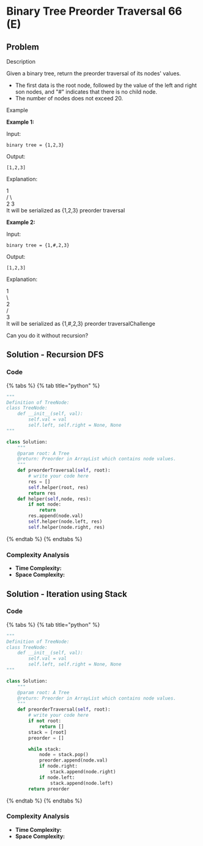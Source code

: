 # Binary Tree Preorder Traversal 66 (E)

## Problem

Description

Given a binary tree, return the preorder traversal of its nodes' values.

* The first data is the root node, followed by the value of the left and right son nodes, and "#" indicates that there is no child node.
* The number of nodes does not exceed 20.

Example

**Example 1:**

Input:

```
binary tree = {1,2,3}
```

Output:

```
[1,2,3]
```

Explanation:

&#x20;  1\
&#x20; /  \\\
2     3\
It will be serialized as {1,2,3} preorder traversal

**Example 2:**

Input:

```
binary tree = {1,#,2,3}
```

Output:

```
[1,2,3]
```

Explanation:

1\
&#x20; \\\
&#x20;  2\
&#x20; /\
3\
It will be serialized as {1,#,2,3} preorder traversalChallenge

Can you do it without recursion?

## Solution - Recursion DFS

### Code

{% tabs %}
{% tab title="python" %}
```python
"""
Definition of TreeNode:
class TreeNode:
    def __init__(self, val):
        self.val = val
        self.left, self.right = None, None
"""

class Solution:
    """
    @param root: A Tree
    @return: Preorder in ArrayList which contains node values.
    """
    def preorderTraversal(self, root):
        # write your code here
        res = []
        self.helper(root, res)
        return res
    def helper(self,node, res):
        if not node:
            return
        res.append(node.val)
        self.helper(node.left, res)
        self.helper(node.right, res)


```
{% endtab %}
{% endtabs %}

### Complexity Analysis

* **Time Complexity:**
* **Space Complexity:**



## Solution - Iteration using Stack

### Code

{% tabs %}
{% tab title="python" %}
```python
"""
Definition of TreeNode:
class TreeNode:
    def __init__(self, val):
        self.val = val
        self.left, self.right = None, None
"""

class Solution:
    """
    @param root: A Tree
    @return: Preorder in ArrayList which contains node values.
    """
    def preorderTraversal(self, root):
        # write your code here
        if not root:
            return []
        stack = [root]
        preorder = []

        while stack:
            node = stack.pop()
            preorder.append(node.val)
            if node.right:
                stack.append(node.right)
            if node.left:
                stack.append(node.left)
        return preorder

```
{% endtab %}
{% endtabs %}

### Complexity Analysis

* **Time Complexity:**
* **Space Complexity:**

